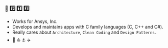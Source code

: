 ### :metal: :nine: :one: :three:
- Works for Ansys, Inc.
- Develops and maintains apps with C family languages (C, C++ and C#).
- Really cares about `Architecture`, `Clean Coding` and `Design Patterns`.
- :ocean: :sailboat: :anchor: :airplane:
